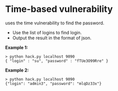 # Time-based vulnerability

 uses the time vulnerability to find the password.

- Use the list of logins to find login.
- Output the result in the format of json.

**Example 1:**

```
> python hack.py localhost 9090 
{ "login" : "su", "password" : "fTUe3O99Rre" }
```

**Example 2:**

```
> python hack.py localhost 9090
{"login": "admin3", "password": "mlqDz33x"}
```